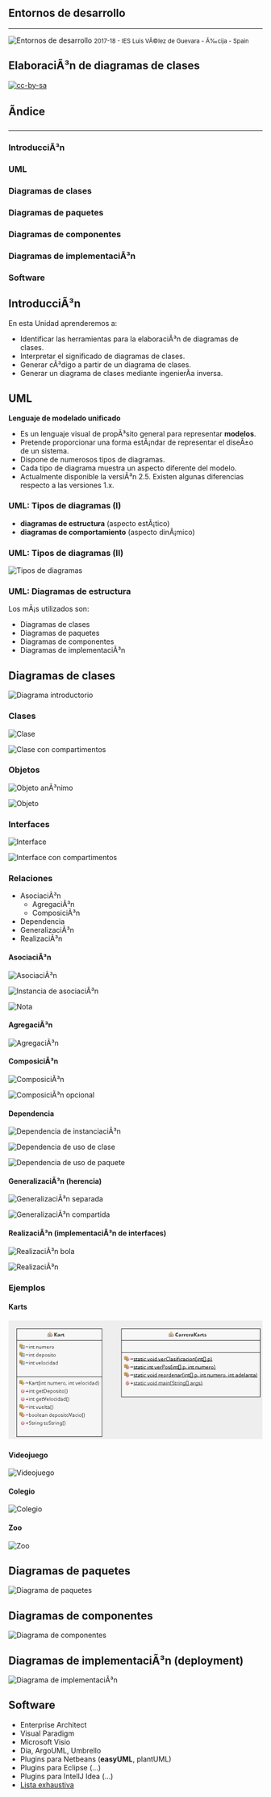 <!---
Ejemplos

<video class="stretch" controls><source src="http://clips.vorwaerts-gmbh.de/big_buck_bunny.mp4" type="video/mp4"></video>
<iframe width="560" height="315" src="https://www.youtube.com/embed/3RBq-WlL4cU" frameborder="0" allowfullscreen></iframe>

slide: data-background="#ff0000" 
element: class="fragment" data-fragment-index="1"
-->
## Entornos de desarrollo
---
![Entornos de desarrollo](assets/entornosdesarrollo.png)
<small> 2017-18 - IES Luis VÃ©lez de Guevara - Ã‰cija - Spain </small>


## ElaboraciÃ³n de diagramas de clases

[![cc-by-sa](assets/cc-by-sa.png)](http://creativecommons.org/licenses/by-sa/4.0/)


## Ãndice
--- 
### IntroducciÃ³n
### UML
### **Diagramas de clases**
### Diagramas de paquetes
### Diagramas de componentes
### Diagramas de implementaciÃ³n
### Software
<!--- Note: Nota a pie de pÃ¡gina. -->



## IntroducciÃ³n

En esta Unidad aprenderemos a:

- Identificar las herramientas para la elaboraciÃ³n de diagramas de clases.
- Interpretar el significado de diagramas de clases.
- Generar cÃ³digo a partir de un diagrama de clases.
- Generar un diagrama de clases mediante ingenierÃ­a inversa.



## UML

**Lenguaje de modelado unificado**

- Es un lenguaje visual de propÃ³sito general para representar **modelos**.
- Pretende proporcionar una forma estÃ¡ndar de representar el diseÃ±o de un sistema.
- Dispone de numerosos tipos de diagramas.
- Cada tipo de diagrama muestra un aspecto diferente del modelo.
- Actualmente disponible la versiÃ³n 2.5. Existen algunas diferencias respecto a las versiones 1.x.


###  UML: Tipos de diagramas (I)

- **diagramas de estructura** (aspecto estÃ¡tico)
- **diagramas de comportamiento** (aspecto dinÃ¡mico)


### UML: Tipos de diagramas (II)

![Tipos de diagramas](assets/uml-diagrams.png)


### UML: Diagramas de estructura

Los mÃ¡s utilizados son:

- Diagramas de clases
- Diagramas de paquetes
- Diagramas de componentes
- Diagramas de implementaciÃ³n



## Diagramas de clases


![Diagrama introductorio](assets/class-diagram-domain-overview.png)


### Clases

![Clase](assets/class-no-compartments.png)

![Clase con compartimentos](assets/class-compartments-impl.png)


### Objetos

![Objeto anÃ³nimo](assets/object-anonymous.png)

![Objeto](assets/object-named-slots-value.png)


### Interfaces

![Interface](assets/class-interface.png)

![Interface con compartimentos](assets/class-interface-compartments.png)


### Relaciones

- AsociaciÃ³n
    - AgregaciÃ³n
    - ComposiciÃ³n
- Dependencia
- GeneralizaciÃ³n
- RealizaciÃ³n


#### AsociaciÃ³n

![AsociaciÃ³n](assets/association.png)

![Instancia de asociaciÃ³n](assets/link.png)

![Nota](assets/core-comment-note.png)


#### AgregaciÃ³n

![AgregaciÃ³n](assets/shared-aggregation.png)


#### ComposiciÃ³n

![ComposiciÃ³n](assets/class-composition.png)

![ComposiciÃ³n opcional](assets/class-composition-optional.png)


#### Dependencia

![Dependencia de instanciaciÃ³n](assets/instantiate.png)

![Dependencia de uso de clase](assets/class-dependency-usage.png)

![Dependencia de uso de paquete](assets/use-package.png)


#### GeneralizaciÃ³n (herencia)

![GeneralizaciÃ³n separada](assets/class-generalizaion-separate.png)

![GeneralizaciÃ³n compartida](assets/class-generalizaion-shared.png)


#### RealizaciÃ³n (implementaciÃ³n de interfaces)

![RealizaciÃ³n bola](assets/class-interface-realization-ball.png)

![RealizaciÃ³n](assets/class-interface-realization.png)


### Ejemplos


#### Karts

![Karts](https://raw.githubusercontent.com/iesvelez-daw/karts/master/img/kartsUML.png)


#### Videojuego

![Videojuego](https://raw.githubusercontent.com/iesvelez-daw/videojuego/master/img/videojuegoUML.png)


#### Colegio

![Colegio](https://raw.githubusercontent.com/iesvelez-daw/colegio/master/img/colegioUML.png)


#### Zoo

![Zoo](https://raw.githubusercontent.com/iesvelez-daw/zoo/master/img/zooUML.png)



## Diagramas de paquetes


![Diagrama de paquetes](assets/package-diagram-elements.png)



## Diagramas de componentes


![Diagrama de componentes](assets/component-diagram-overview.png)



## Diagramas de implementaciÃ³n (deployment)


![Diagrama de implementaciÃ³n](assets/deployment-diagram-overview-specification.png)



## Software

- Enterprise Architect
- Visual Paradigm
- Microsoft Visio
- Dia, ArgoUML, Umbrello
- Plugins para Netbeans (**easyUML**, plantUML)
- Plugins para Eclipse (...)
- Plugins para IntellJ Idea (...)
- [Lista exhaustiva](https://en.wikipedia.org/wiki/List_of_Unified_Modeling_Language_tools)
